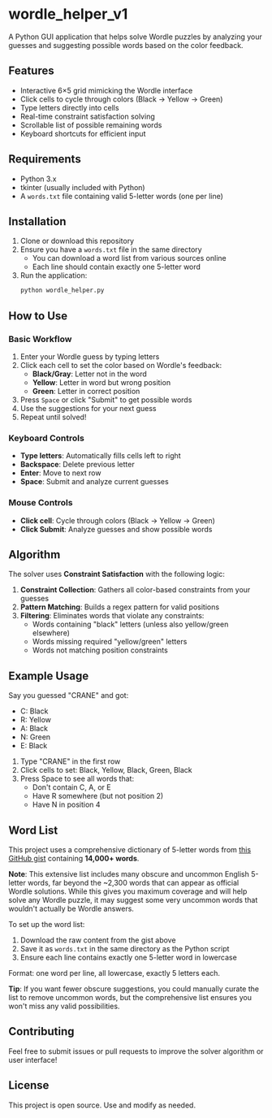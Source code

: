 # wordle_helper_v1

A Python GUI application that helps solve Wordle puzzles by analyzing your guesses and suggesting possible words based on the color feedback.

## Features

- Interactive 6×5 grid mimicking the Wordle interface
- Click cells to cycle through colors (Black → Yellow → Green)
- Type letters directly into cells
- Real-time constraint satisfaction solving
- Scrollable list of possible remaining words
- Keyboard shortcuts for efficient input

## Requirements

- Python 3.x
- tkinter (usually included with Python)
- A `words.txt` file containing valid 5-letter words (one per line)

## Installation

1. Clone or download this repository
2. Ensure you have a `words.txt` file in the same directory
   - You can download a word list from various sources online
   - Each line should contain exactly one 5-letter word
3. Run the application:
   ```bash
   python wordle_helper.py
   ```

## How to Use

### Basic Workflow
1. Enter your Wordle guess by typing letters
2. Click each cell to set the color based on Wordle's feedback:
   - **Black/Gray**: Letter not in the word
   - **Yellow**: Letter in word but wrong position  
   - **Green**: Letter in correct position
3. Press `Space` or click "Submit" to get possible words
4. Use the suggestions for your next guess
5. Repeat until solved!

### Keyboard Controls
- **Type letters**: Automatically fills cells left to right
- **Backspace**: Delete previous letter
- **Enter**: Move to next row
- **Space**: Submit and analyze current guesses

### Mouse Controls
- **Click cell**: Cycle through colors (Black → Yellow → Green)
- **Click Submit**: Analyze guesses and show possible words

## Algorithm

The solver uses **Constraint Satisfaction** with the following logic:

1. **Constraint Collection**: Gathers all color-based constraints from your guesses
2. **Pattern Matching**: Builds a regex pattern for valid positions
3. **Filtering**: Eliminates words that violate any constraints:
   - Words containing "black" letters (unless also yellow/green elsewhere)
   - Words missing required "yellow/green" letters
   - Words not matching position constraints


## Example Usage

Say you guessed "CRANE" and got:
- C: Black
- R: Yellow  
- A: Black
- N: Green
- E: Black

1. Type "CRANE" in the first row
2. Click cells to set: Black, Yellow, Black, Green, Black
3. Press Space to see all words that:
   - Don't contain C, A, or E
   - Have R somewhere (but not position 2)
   - Have N in position 4

## Word List

This project uses a comprehensive dictionary of 5-letter words from [this GitHub gist](https://gist.github.com/dracos/dd0668f281e685bad51479e5acaadb93) containing **14,000+ words**. 

**Note**: This extensive list includes many obscure and uncommon English 5-letter words, far beyond the ~2,300 words that can appear as official Wordle solutions. While this gives you maximum coverage and will help solve any Wordle puzzle, it may suggest some very uncommon words that wouldn't actually be Wordle answers.

To set up the word list:
1. Download the raw content from the gist above  
2. Save it as `words.txt` in the same directory as the Python script
3. Ensure each line contains exactly one 5-letter word in lowercase

Format: one word per line, all lowercase, exactly 5 letters each.

**Tip**: If you want fewer obscure suggestions, you could manually curate the list to remove uncommon words, but the comprehensive list ensures you won't miss any valid possibilities.

## Contributing

Feel free to submit issues or pull requests to improve the solver algorithm or user interface!

## License

This project is open source. Use and modify as needed.
